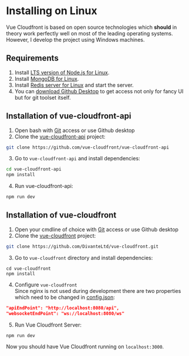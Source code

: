 # Installing on Linux
Vue Cloudfront is based on open source technologies which **should** in theory work perfectly well on most of the leading operating systems.
However, I develop the project using Windows machines.

## Requirements

1. Install [LTS version of Node.js for Linux](https://nodejs.org/en/download/package-manager/).
2. Install [MongoDB for Linux](https://docs.mongodb.com/manual/administration/install-on-linux/).
3. Install [Redis server for Linux](https://packages.debian.org/search?keywords=redis-server) and start the server.
4. You can [download Github Desktop](https://desktop.github.com/) to get access not only for fancy UI but for git toolset itself.

## Installation of vue-cloudfront-api

1. Open bash with [Git](https://git-scm.com/download/win) access or use Github desktop
2. Clone the [vue-cloudfront-api](https://github.com/vue-cloudfront/vue-cloudfront-api) project:

```bash
git clone https://github.com/vue-cloudfront/vue-cloudfront-api
```

3. Go to `vue-cloudfront-api` and install dependencies:

```bash
cd vue-cloudfront-api
npm install
```

4. Run vue-cloudfront-api:

```bash
npm run dev
```

## Installation of vue-cloudfront

1. Open your cmdline of choice with [Git](https://git-scm.com/download/win) access or use Github desktop
2. Clone the [vue-cloudfront](https://github.com/vue-cloudfront/vue-cloudfront) project:

```bash
git clone https://github.com/DivanteLtd/vue-cloudfront.git
```

3. Go to `vue-cloudfront` directory and install dependencies:

```
cd vue-cloudfront
npm install
```

4. Configure `vue-cloudfront`  
Since nginx is not used during development there are two properties which need to be changed in [config.json](https://github.com/vue-cloudfront/vue-cloudfront/blob/master/config/config.json):
```json
"apiEndPoint": "http://localhost:8080/api",
"websocketEndPoint": "ws://localhost:8080/ws"
```

5. Run Vue Cloudfront Server:

```bash
npm run dev
```

Now you should have Vue Cloudfront running on `localhost:3000`.
